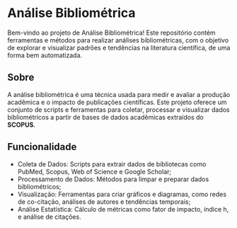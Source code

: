 # Análise Bibliométrica

Bem-vindo ao projeto de Análise Bibliométrica! Este repositório contém ferramentas e métodos para realizar análises bibliométricas, com o objetivo de explorar e visualizar padrões e tendências na literatura científica, de uma forma bem automatizada.

## Sobre

A análise bibliométrica é uma técnica usada para medir e avaliar a produção acadêmica e o impacto de publicações científicas. Este projeto oferece um conjunto de scripts e ferramentas para coletar, processar e visualizar dados bibliométricos a partir de bases de dados acadêmicas extraídos do **SCOPUS**.

## Funcionalidade

* Coleta de Dados: Scripts para extrair dados de bibliotecas como PubMed, Scopus, Web of Science e Google Scholar;
* Processamento de Dados: Métodos para limpar e preparar dados bibliométricos;
* Visualização: Ferramentas para criar gráficos e diagramas, como redes de co-citação, análises de autores e tendências temporais;
* Análise Estatística: Cálculo de métricas como fator de impacto, índice h, e análise de citações.


